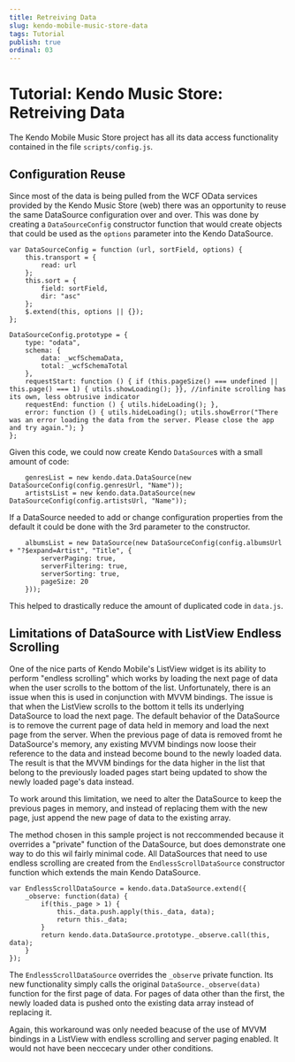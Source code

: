 ```yaml
---
title: Retreiving Data
slug: kendo-mobile-music-store-data
tags: Tutorial
publish: true
ordinal: 03
---
```


# Tutorial: Kendo Music Store: Retreiving Data

The Kendo Mobile Music Store project has all its data access functionality contained in the file `scripts/config.js`.

## Configuration Reuse

Since most of the data is being pulled from the WCF OData services provided by the Kendo Music Store (web) there was an opportunity to reuse the same DataSource configuration over and over.
This was done by creating a `DataSourceConfig` constructor function that would create objects that could be used as the `options` parameter into the Kendo DataSource.

    var DataSourceConfig = function (url, sortField, options) {
        this.transport = {
            read: url
        };
        this.sort = {
            field: sortField,
            dir: "asc"
        };
        $.extend(this, options || {});
    };
    
    DataSourceConfig.prototype = {
        type: "odata",
        schema: {
            data: _wcfSchemaData,
            total: _wcfSchemaTotal
        },
        requestStart: function () { if (this.pageSize() === undefined || this.page() === 1) { utils.showLoading(); }}, //infinite scrolling has its own, less obtrusive indicator
        requestEnd: function () { utils.hideLoading(); },
        error: function () { utils.hideLoading(); utils.showError("There was an error loading the data from the server. Please close the app and try again."); }
    };

Given this code, we could now create Kendo `DataSource`s with a small amount of code:

        genresList = new kendo.data.DataSource(new DataSourceConfig(config.genresUrl, "Name"));
        artistsList = new kendo.data.DataSource(new DataSourceConfig(config.artistsUrl, "Name"));

If a DataSource needed to add or change configuration properties from the default it could be done with the 3rd parameter to the constructor.

        albumsList = new DataSource(new DataSourceConfig(config.albumsUrl + "?$expand=Artist", "Title", {
            serverPaging: true,
            serverFiltering: true,
            serverSorting: true,
            pageSize: 20
        }));

This helped to drastically reduce the amount of duplicated code in `data.js`.

## Limitations of DataSource with ListView Endless Scrolling

One of the nice parts of Kendo Mobile's ListView widget is its ability to perform "endless scrolling" which works by loading the next page of data when the user scrolls to the bottom of the list.
Unfortunately, there is an issue when this is used in conjunction with MVVM bindings.
The issue is that when the ListView scrolls to the bottom it tells its underlying DataSource to load the next page.
The default behavior of the DataSource is to remove the current page of data held in memory and load the next page from the server.
When the previous page of data is removed fromt he DataSource's memory, any existing MVVM bindings now loose their reference to the data and instead become bound to the newly loaded data.
The result is that the MVVM bindings for the data higher in the list that belong to the previously loaded pages start being updated to show the newly loaded page's data instead.

To work around this limitation, we need to alter the DataSource to keep the previous pages in memory, and instead of replacing them with the new page, just append the new page of data to the existing array.

The method chosen in this sample project is not reccommended because it overrides a "private" function of the DataSource, but does demonstrate one way to do this wil fairly minimal code.
All DataSources that need to use endless scrolling are created from the `EndlessScrollDataSource` constructor function which extends the main Kendo DataSource.

    var EndlessScrollDataSource = kendo.data.DataSource.extend({
        _observe: function(data) {
            if(this._page > 1) {
                this._data.push.apply(this._data, data);
                return this._data;
            }
            return kendo.data.DataSource.prototype._observe.call(this, data);
        }
    });

The `EndlessScrollDataSource` overrides the `_observe` private function. Its new functionality simply calls the original `DataSource._observe(data)` function for the first page of data.
For pages of data other than the first, the newly loaded data is pushed onto the existing data array instead of replacing it.

Again, this workaround was only needed beacuse of the use of MVVM bindings in a ListView with endless scrolling and server paging enabled. It would not have been neccecary under other conditions.
 
